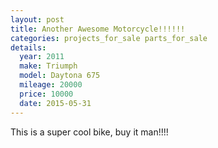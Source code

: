 ```yaml
---
layout: post
title: Another Awesome Motorcycle!!!!!!
categories: projects_for_sale parts_for_sale
details:
  year: 2011
  make: Triumph
  model: Daytona 675
  mileage: 20000
  price: 10000
  date: 2015-05-31
---
```

This is a super cool bike, buy it man!!!!
